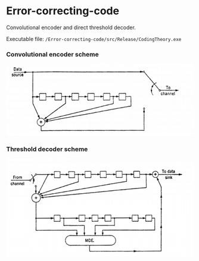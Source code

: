 # Error-correcting-code
Convolutional encoder and direct threshold decoder.

Executable file: `/Error-correcting-code/src/Release/CodingTheory.exe`

### Convolutional encoder scheme
![alt text](https://github.com/Rendojack/Error-correcting-code/blob/master/schemes/konvoliucinis%20kodas.png "Convolutional encoder")

### Threshold decoder scheme
![alt text](https://github.com/Rendojack/Error-correcting-code/blob/master/schemes/dekodavimas.png "Threshold decoder")
